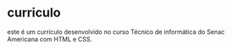 # curriculo
este é um currículo desenvolvido no curso Técnico de informática do Senac Americana com HTML e CSS.
